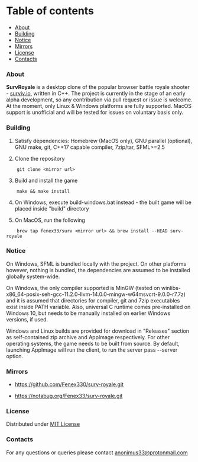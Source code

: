 # Table of contents

* [About](#About)
* [Building](#Building)
* [Notice](#Notice)
* [Mirrors](#Mirrors)
* [License](#License)
* [Contacts](#Contacts)



### About

**SurvRoyale** is a desktop clone of the popular browser battle royale shooter - [surviv.io](https://surviv.io/), written in C++.
The project is currently in the stage of an early alpha development, so any contribution via pull request or issue is welcome.
At the moment, only Linux & Windows platforms are fully supported. MacOS support is unofficial and will be tested for issues
on voluntary basis only.



### Building

1. Satisfy dependencies: Homebrew (MacOS only), GNU parallel (optional), GNU make, git, C++17 capable compiler, 7zip/tar, SFML>=2.5

2. Clone the repository
```
    git clone <mirror url>
```

3. Build and install the game
```
    make && make install
```

4. On Windows, execute build-windows.bat instead - the built game will be placed inside "build" directory

5. On MacOS, run the following
```
    brew tap fenex33/surv <mirror url> && brew install --HEAD surv-royale
```



### Notice

On Windows, SFML is bundled locally with the project. On other platforms however, nothing is bundled,
the dependencies are assumed to be installed globally system-wide.

On Windows, the only compiler supported is MinGW (tested on winlibs-x86_64-posix-seh-gcc-11.2.0-llvm-14.0.0-mingw-w64msvcrt-9.0.0-r7.7z)
and it is assumed that directories for compiler, git and 7zip executables exist inside PATH variable.
Also, universal C runtime comes pre-installed on Windows 10, but needs to be manually installed on earlier Windows versions, if used.

Windows and Linux builds are provided for download in "Releases" section as self-contained zip archive
and AppImage respectively. For other operating systems, the game needs to be built from source.
By default, launching AppImage will run the client, to run the server pass --server option.



### Mirrors

- https://github.com/Fenex330/surv-royale.git

- https://notabug.org/Fenex33/surv-royale.git



### License

Distributed under [MIT License](./LICENSE.txt)



### Contacts

For any questions or queries please contact anonimus33@protonmail.com
